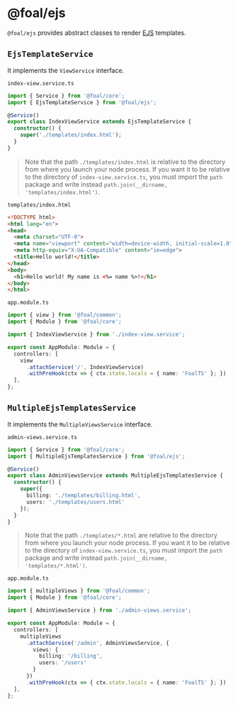 # @foal/ejs

`@foal/ejs` provides abstract classes to render [EJS](http://ejs.co/) templates.

## `EjsTemplateService`

It implements the `ViewService` interface.

`index-view.service.ts`
```typescript
import { Service } from '@foal/core';
import { EjsTemplateService } from '@foal/ejs';

@Service()
export class IndexViewService extends EjsTemplateService {
  constructor() {
    super('./templates/index.html');
  }
}
```

> Note that the path `./templates/index.html` is relative to the directory from where you launch your node process. If you want it to be relative to the directory of `index-view.service.ts`, you must import the `path` package and write instead `path.join(__dirname, 'templates/index.html')`.

`templates/index.html`
```html
<!DOCTYPE html>
<html lang="en">
<head>
  <meta charset="UTF-8">
  <meta name="viewport" content="width=device-width, initial-scale=1.0">
  <meta http-equiv="X-UA-Compatible" content="ie=edge">
  <title>Hello world!</title>
</head>
<body>
  <h1>Hello world! My name is <%= name %>!</h1>
</body>
</html>
```

`app.module.ts`
```typescript
import { view } from '@foal/common';
import { Module } from '@foal/core';

import { IndexViewService } from './index-view.service';

export const AppModule: Module = {
  controllers: [
    view
      .attachService('/', IndexViewService)
      .withPreHook(ctx => { ctx.state.locals = { name: 'FoalTS' }; })
  ],
};

```

## `MultipleEjsTemplatesService`

It implements the `MultipleViewsService` interface.

`admin-views.service.ts`
```typescript
import { Service } from '@foal/core';
import { MultipleEjsTemplatesService } from '@foal/ejs';

@Service()
export class AdminViewsService extends MultipleEjsTemplatesService {
  constructor() {
    super({
      billing: './templates/billing.html',
      users: './templates/users.html'
    });
  }
}
```

> Note that the path `./templates/*.html` are relative to the directory from where you launch your node process. If you want it to be relative to the directory of `index-view.service.ts`, you must import the `path` package and write instead `path.join(__dirname, 'templates/*.html')`.

`app.module.ts`
```typescript
import { multipleViews } from '@foal/common';
import { Module } from '@foal/core';

import { AdminViewsService } from './admin-views.service';

export const AppModule: Module = {
  controllers: [
    multipleViews
      .attachService('/admin', AdminViewsService, {
        views: {
          billing: '/billing',
          users: '/users'
        }
      })
      .withPreHook(ctx => { ctx.state.locals = { name: 'FoalTS' }; })
  ],
};

```